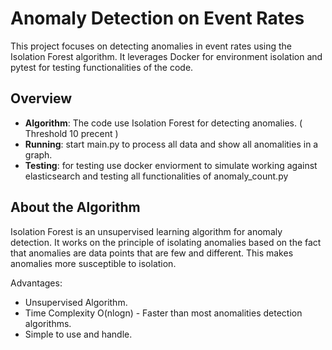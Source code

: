 # Anomaly Detection on Event Rates 

This project focuses on detecting anomalies in event rates using the Isolation Forest algorithm. It leverages Docker for environment isolation and pytest for testing functionalities of the code.

## Overview

- **Algorithm**: The code use Isolation Forest for detecting anomalies. ( Threshold 10 precent )
- **Running**: start main.py to process all data and show all anomalities in a graph.
- **Testing**: for testing use docker enviorment to simulate working against elasticsearch and testing all functionalities of anomaly_count.py

## About the Algorithm

Isolation Forest is an unsupervised learning algorithm for anomaly detection. It works on the principle of isolating anomalies based on the fact that anomalies are data points that are few and different. This makes anomalies more susceptible to isolation.

Advantages:

- Unsupervised Algorithm.
- Time Complexity O(nlogn) - Faster than most anomalities detection algorithms.
- Simple to use and handle.


